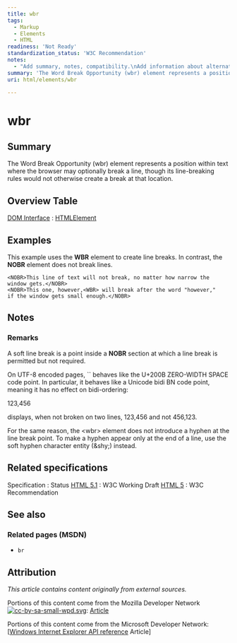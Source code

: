 ```yaml
---
title: wbr
tags:
  - Markup
  - Elements
  - HTML
readiness: 'Not Ready'
standardization_status: 'W3C Recommendation'
notes:
  - "Add summary, notes, compatibility.\nAdd information about alternatives for producing word breaks, including Unicode zero-width spaces."
summary: 'The Word Break Opportunity (wbr) element represents a position within text where the browser may optionally break a line, though its line-breaking rules would not otherwise create a break at that location.'
uri: html/elements/wbr

---
```

# wbr

## Summary

The Word Break Opportunity (wbr) element represents a position within text where the browser may optionally break a line, though its line-breaking rules would not otherwise create a break at that location.

## Overview Table

[DOM Interface](/dom/interface)
:   [HTMLElement](/dom/HTMLElement)

## Examples

This example uses the **WBR** element to create line breaks. In contrast, the **NOBR** element does not break lines.

    <NOBR>This line of text will not break, no matter how narrow the window gets.</NOBR>
    <NOBR>This one, however,<WBR> will break after the word "however,"
    if the window gets small enough.</NOBR>

## Notes

### Remarks

A soft line break is a point inside a **NOBR** section at which a line break is permitted but not required.

On UTF-8 encoded pages, `` behaves like the U+200B ZERO-WIDTH SPACE code point. In particular, it behaves like a Unicode bidi BN code point, meaning it has no effect on bidi-ordering:

123,<wbr></wbr>456

displays, when not broken on two lines, 123,456 and not 456,123.

For the same reason, the \<﻿wbr﻿\> element does not introduce a hyphen at the line break point. To make a hyphen appear only at the end of a line, use the soft hyphen character entity (&﻿shy;) instead.

## Related specifications

Specification
:   Status
[HTML 5.1](http://www.w3.org/TR/html51/text-level-semantics.html#the-wbr-element)
:   W3C Working Draft
[HTML 5](http://www.w3.org/TR/html5/text-level-semantics.html#the-wbr-element)
:   W3C Recommendation

## See also

### Related pages (MSDN)

-   `br`

## Attribution

*This article contains content originally from external sources.*

Portions of this content come from the Mozilla Developer Network [![cc-by-sa-small-wpd.svg](/assets/thumb/8/8c/cc-by-sa-small-wpd.svg/120px-cc-by-sa-small-wpd.svg.png)](http://creativecommons.org/licenses/by-sa/3.0/us/): [Article](https://developer.mozilla.org/en-US/docs/HTML/Element/wbr)

Portions of this content come from the Microsoft Developer Network: [[Windows Internet Explorer API reference](http://msdn.microsoft.com/en-us/library/ie/hh828809%28v=vs.85%29.aspx) Article]

